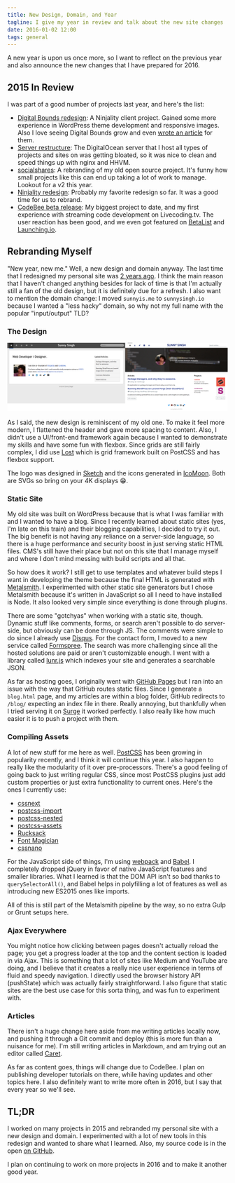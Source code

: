 ```yaml
---
title: New Design, Domain, and Year
tagline: I give my year in review and talk about the new site changes
date: 2016-01-02 12:00
tags: general
---
```


A new year is upon us once more, so I want to reflect on the previous year and also announce the new changes that I have prepared for 2016.

## 2015 In Review

I was part of a good number of projects last year, and here's the list:

  - [Digital Bounds redesign](http://digitalbounds.com/2015/03/15/new-fresh-design-and-look/): A Ninjality client project. Gained some more experience in WordPress theme development and responsive images. Also I love seeing Digital Bounds grow and even [wrote an article](http://digitalbounds.com/2015/07/02/why-you-should-wait-before-buying-a-new-tech-product/) for them.
  - [Server restructure](https://ninjality.com/blog/server-restructure-nginx-hhvm): The DigitalOcean server that I host all types of projects and sites on was getting bloated, so it was nice to clean and speed things up with nginx and HHVM.
  - [socialshares](https://socialshar.es/): A rebranding of my old open source project. It's funny how small projects like this can end up taking a lot of work to manage. Lookout for a v2 this year.
  - [Ninjality redesign](https://ninjality.com/blog/streamlining-our-design): Probably my favorite redesign so far. It was a good time for us to rebrand.
  - [CodeBee beta release](https://codebee.io/): My biggest project to date, and my first experience with streaming code development on Livecoding.tv. The user reaction has been good, and we even got featured on [BetaList](http://betalist.com/startups/codebee) and [Launching.io](http://www.launching.io/project/codebee/).

## Rebranding Myself

"New year, new me." Well, a new design and domain anyway. The last time that I redesigned my personal site was [2 years ago](https://sunnysingh.io/blog/site-update-v2). I think the main reason that I haven't changed anything besides for lack of time is that I'm actually still a fan of the old design, but it is definitely due for a refresh. I also want to mention the domain change: I moved `sunnyis.me` to `sunnysingh.io` because I wanted a "less hacky" domain, so why not my full name with the popular "input/output" TLD?

### The Design

![Screenshot of old design compared with new one](redesign-2016-comparison.png "Old design on left, New design on right")

As I said, the new design is reminiscent of my old one. To make it feel more modern, I flattened the header and gave more spacing to content. Also, I didn't use a UI/front-end framework again because I wanted to demonstrate my skills and have some fun with flexbox. Since grids are still fairly complex, I did use [Lost](https://github.com/corysimmons/lost) which is grid framework built on PostCSS and has flexbox support.

The logo was designed in [Sketch](https://www.sketchapp.com/) and the icons generated in [IcoMoon](https://icomoon.io/). Both are SVGs so bring on your 4K displays :grin:.

### Static Site

My old site was built on WordPress because that is what I was familiar with and I wanted to have a blog. Since I recently learned about static sites (yes, I'm late on this train) and their blogging capabilities, I decided to try it out. The big benefit is not having any reliance on a server-side language, so there is a huge performance and security boost in just serving static HTML files. CMS's still have their place but not on this site that I manage myself and where I don't mind messing with build scripts and all that.

So how does it work? I still get to use templates and whatever build steps I want in developing the theme because the final HTML is generated with [Metalsmith](http://www.metalsmith.io/). I experimented with other static site generators but I chose Metalsmith because it's written in JavaScript so all I need to have installed is Node. It also looked very simple since everything is done through plugins.

There are some "gotchyas" when working with a static site, though. Dynamic stuff like comments, forms, or search aren't possible to do server-side, but obviously can be done through JS. The comments were simple to do since I already use [Disqus](https://disqus.com/). For the contact form, I moved to a new service called [Formspree](http://formspree.io/). The search was more challenging since all the hosted solutions are paid or aren't customizable enough. I went with a library called [lunr.js](http://lunrjs.com/) which indexes your site and generates a searchable JSON.

As far as hosting goes, I originally went with [GitHub Pages](https://pages.github.com/) but I ran into an issue with the way that GitHub routes static files. Since I generate a `blog.html` page, and my articles are within a blog folder, GitHub redirects to `/blog/` expecting an index file in there. Really annoying, but thankfully when I tried serving it on [Surge](https://surge.sh/) it worked perfectly. I also really like how much easier it is to push a project with them.

### Compiling Assets

A lot of new stuff for me here as well. [PostCSS](https://github.com/postcss/postcss) has been growing in popularity recently, and I think it will continue this year. I also happen to really like the modularity of it over pre-processors. There's a good feeling of going back to just writing regular CSS, since most PostCSS plugins just add custom properties or just extra functionality to current ones. Here's the ones I currently use:

  - [cssnext](http://cssnext.io/)
  - [postcss-import](https://github.com/postcss/postcss-import)
  - [postcss-nested](https://github.com/postcss/postcss-nested)
  - [postcss-assets](https://github.com/assetsjs/postcss-assets)
  - [Rucksack](https://simplaio.github.io/rucksack/)
  - [Font Magician](https://github.com/jonathantneal/postcss-font-magician)
  - [cssnano](http://cssnano.co/)

For the JavaScript side of things, I'm using [webpack](http://webpack.github.io/) and [Babel](http://babeljs.io/). I completely dropped jQuery in favor of native JavaScript features and smaller libraries. What I learned is that the DOM API isn't so bad thanks to `querySelectorAll()`, and Babel helps in polyfilling a lot of features as well as introducing new ES2015 ones like imports.

All of this is still part of the Metalsmith pipeline by the way, so no extra Gulp or Grunt setups here.

### Ajax Everywhere

You might notice how clicking between pages doesn't actually reload the page; you get a progress loader at the top and the content section is loaded in via Ajax. This is something that a lot of sites like Medium and YouTube are doing, and I believe that it creates a really nice user experience in terms of fluid and speedy navigation. I directly used the browser history API (pushState) which was actually fairly straightforward. I also figure that static sites are the best use case for this sorta thing, and was fun to experiment with.

### Articles

There isn't a huge change here aside from me writing articles locally now, and pushing it through a Git commit and deploy (this is more fun than a nuisance for me). I'm still writing articles in Markdown, and am trying out an editor called [Caret](http://caret.io/).

As far as content goes, things will change due to CodeBee. I plan on publishing developer tutorials on there, while having updates and other topics here. I also definitely want to write more often in 2016, but I say that every year so we'll see.

## TL;DR

I worked on many projects in 2015 and rebranded my personal site with a new design and domain. I experimented with a lot of new tools in this redesign and wanted to share what I learned. Also, my source code is in the open [on GitHub](https://github.com/sunnysingh/web).

I plan on continuing to work on more projects in 2016 and to make it another good year.
